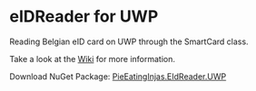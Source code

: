 # eIDReader for UWP

Reading Belgian eID card on UWP through the SmartCard class.

Take a look at the [Wiki](https://github.com/PieEatingNinjas/eIDReader/wiki) for more information.

Download NuGet Package: [PieEatingInjas.EIdReader.UWP](https://www.nuget.org/packages/PieEatingNinjas.EIdReader.UWP/)
